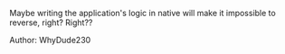 Maybe writing the application's logic in native will make it impossible to reverse, right? Right??

Author: WhyDude230
